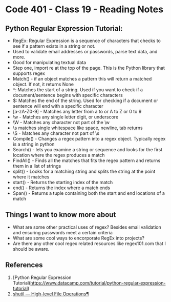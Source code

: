# Code 401 - Class 19 - Reading Notes

## Python Regular Expression Tutorial:

- RegEx: Regular Expression is a sequence of characters that checks to see if a pattern exists in a string or not. 
- Used to validate email addresses or passwords, parse text data, and more.
- Good for manipulating textual data
- Step one, import re at the top of the page. This is the Python library that supports regex
- Match() - if an object matches a pattern this will return a matched object. If not, it returns None
- ^: Matches the start of a string. Used if you want to check if a document/sentence begins with specific characters
- $: Matches the end of the string. Used for checking if a document or sentence will end with a specific character
- [a-zA-Z0-9] - Matches any letter from a to or A to Z or 0 to 9
- \w - Matches any single letter digit, or underscore
- \W - Matches any character not part of the \w
- \s matches single whitespace like space, newline, tab returns
- \S - Matches any character not part of \s
- Compile() - Changes a regex pattern into a regex object. Typically regex is a string in python
- Search() - lets you examine a string or sequence and looks for the first location where the regex produces a match
- FindAll() - Finds all the matches that fits the regex pattern and returns them in a list of strings
- split() - Looks for a matching string and splits the string at the point where it matches 
- start() - Returns the starting index of the match
- end() - Returns the index where a match ends
- Span() - Returns a tuple containing both the start and end locations of a match


## Things I want to know more about

- What are some other practical uses of regex? Besides email validation and ensuring passwords meet a certain criteria
- What are some cool ways to encorporate RegEx into projects?
- Are there any other cool regex related resources like regex101.com that I should be aware. 

## References

1. [Python Regular Expression Tutorial(https://www.datacamp.com/tutorial/python-regular-expression-tutorial)
2. [shutil — High-level File Operations¶
](https://pymotw.com/3/shutil/)

